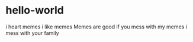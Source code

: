 # hello-world
i heart memes
i like memes
Memes are good
if you mess with my memes
i mess with your family
